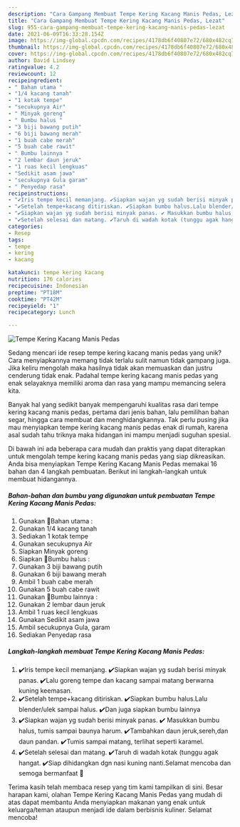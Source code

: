 ```yaml
---
description: "Cara Gampang Membuat Tempe Kering Kacang Manis Pedas, Lezat"
title: "Cara Gampang Membuat Tempe Kering Kacang Manis Pedas, Lezat"
slug: 955-cara-gampang-membuat-tempe-kering-kacang-manis-pedas-lezat
date: 2021-06-09T16:33:28.154Z
image: https://img-global.cpcdn.com/recipes/4178db6f40807e72/680x482cq70/tempe-kering-kacang-manis-pedas-foto-resep-utama.jpg
thumbnail: https://img-global.cpcdn.com/recipes/4178db6f40807e72/680x482cq70/tempe-kering-kacang-manis-pedas-foto-resep-utama.jpg
cover: https://img-global.cpcdn.com/recipes/4178db6f40807e72/680x482cq70/tempe-kering-kacang-manis-pedas-foto-resep-utama.jpg
author: David Lindsey
ratingvalue: 4.2
reviewcount: 12
recipeingredient:
- " Bahan utama "
- "1/4 kacang tanah"
- "1 kotak tempe"
- "secukupnya Air"
- " Minyak goreng"
- " Bumbu halus "
- "3 biji bawang putih"
- "6 biji bawang merah"
- "1 buah cabe merah"
- "5 buah cabe rawit"
- " Bumbu lainnya "
- "2 lembar daun jeruk"
- "1 ruas kecil lengkuas"
- "Sedikit asam jawa"
- "secukupnya Gula garam"
- " Penyedap rasa"
recipeinstructions:
- "✔️Iris tempe kecil memanjang. ✔️Siapkan wajan yg sudah berisi minyak panas. ✔️Lalu goreng tempe dan kacang sampai matang berwarna kuning keemasan."
- "✔️Setelah tempe+kacang ditiriskan. ✔️Siapkan bumbu halus.Lalu blender/ulek sampai halus. ✔️Dan juga siapkan bumbu lainnya"
- "✔️Siapkan wajan yg sudah berisi minyak panas. ✔️ Masukkan bumbu halus, tumis sampai baunya harum. ✔️Tambahkan daun jeruk,sereh,dan daun pandan. ✔️Tumis sampai matang, terlihat seperti karamel."
- "✔️Setelah selesai dan matang. ✔️Taruh di wadah kotak (tunggu agak hangat. ✔️Siap dihidangkan dgn nasi kuning nanti.Selamat mencoba dan semoga bermanfaat 🙏"
categories:
- Resep
tags:
- tempe
- kering
- kacang

katakunci: tempe kering kacang 
nutrition: 176 calories
recipecuisine: Indonesian
preptime: "PT18M"
cooktime: "PT42M"
recipeyield: "1"
recipecategory: Lunch

---
```



![Tempe Kering Kacang Manis Pedas](https://img-global.cpcdn.com/recipes/4178db6f40807e72/680x482cq70/tempe-kering-kacang-manis-pedas-foto-resep-utama.jpg)

Sedang mencari ide resep tempe kering kacang manis pedas yang unik? Cara menyiapkannya memang tidak terlalu sulit namun tidak gampang juga. Jika keliru mengolah maka hasilnya tidak akan memuaskan dan justru cenderung tidak enak. Padahal tempe kering kacang manis pedas yang enak selayaknya memiliki aroma dan rasa yang mampu memancing selera kita.

Banyak hal yang sedikit banyak mempengaruhi kualitas rasa dari tempe kering kacang manis pedas, pertama dari jenis bahan, lalu pemilihan bahan segar, hingga cara membuat dan menghidangkannya. Tak perlu pusing jika mau menyiapkan tempe kering kacang manis pedas enak di rumah, karena asal sudah tahu triknya maka hidangan ini mampu menjadi suguhan spesial.




Di bawah ini ada beberapa cara mudah dan praktis yang dapat diterapkan untuk mengolah tempe kering kacang manis pedas yang siap dikreasikan. Anda bisa menyiapkan Tempe Kering Kacang Manis Pedas memakai 16 bahan dan 4 langkah pembuatan. Berikut ini langkah-langkah untuk membuat hidangannya.

<!--inarticleads1-->

##### Bahan-bahan dan bumbu yang digunakan untuk pembuatan Tempe Kering Kacang Manis Pedas:

1. Gunakan  🍴Bahan utama :
1. Gunakan 1/4 kacang tanah
1. Sediakan 1 kotak tempe
1. Gunakan secukupnya Air
1. Siapkan  Minyak goreng
1. Siapkan  🍴Bumbu halus :
1. Gunakan 3 biji bawang putih
1. Gunakan 6 biji bawang merah
1. Ambil 1 buah cabe merah
1. Gunakan 5 buah cabe rawit
1. Gunakan  🍴Bumbu lainnya :
1. Gunakan 2 lembar daun jeruk
1. Ambil 1 ruas kecil lengkuas
1. Gunakan Sedikit asam jawa
1. Ambil secukupnya Gula, garam
1. Sediakan  Penyedap rasa




<!--inarticleads2-->

##### Langkah-langkah membuat Tempe Kering Kacang Manis Pedas:

1. ✔️Iris tempe kecil memanjang. ✔️Siapkan wajan yg sudah berisi minyak panas. ✔️Lalu goreng tempe dan kacang sampai matang berwarna kuning keemasan.
1. ✔️Setelah tempe+kacang ditiriskan. ✔️Siapkan bumbu halus.Lalu blender/ulek sampai halus. ✔️Dan juga siapkan bumbu lainnya
1. ✔️Siapkan wajan yg sudah berisi minyak panas. ✔️ Masukkan bumbu halus, tumis sampai baunya harum. ✔️Tambahkan daun jeruk,sereh,dan daun pandan. ✔️Tumis sampai matang, terlihat seperti karamel.
1. ✔️Setelah selesai dan matang. ✔️Taruh di wadah kotak (tunggu agak hangat. ✔️Siap dihidangkan dgn nasi kuning nanti.Selamat mencoba dan semoga bermanfaat 🙏




Terima kasih telah membaca resep yang tim kami tampilkan di sini. Besar harapan kami, olahan Tempe Kering Kacang Manis Pedas yang mudah di atas dapat membantu Anda menyiapkan makanan yang enak untuk keluarga/teman ataupun menjadi ide dalam berbisnis kuliner. Selamat mencoba!
